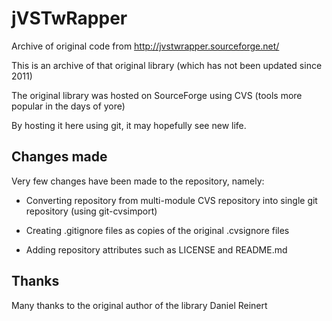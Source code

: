 # jVSTwRapper

Archive of original code from http://jvstwrapper.sourceforge.net/

This is an archive of that original library (which 
has not been updated since 2011)

The original library was hosted on SourceForge using CVS (tools 
more popular in the days of yore)

By hosting it here using git, it may hopefully see new life.

## Changes made

Very few changes have been made to the repository, namely:

* Converting repository from multi-module CVS repository into single git repository (using git-cvsimport)

* Creating .gitignore files as copies of the original .cvsignore files

* Adding repository attributes such as LICENSE and README.md

## Thanks

Many thanks to the original author of the library Daniel Reinert